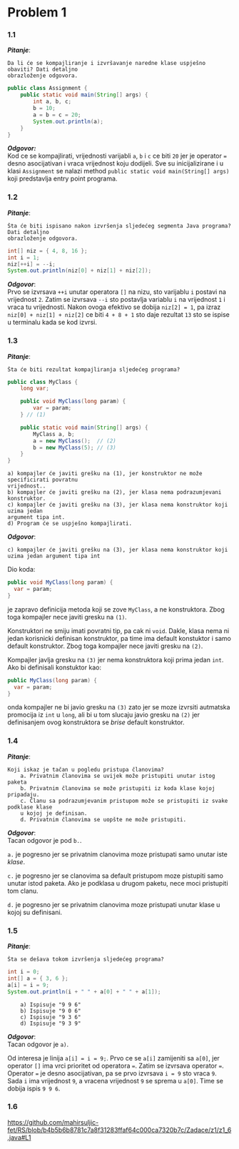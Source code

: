 # Problem 1

### 1.1
***Pitanje***:
```
Da li će se kompajliranje i izvršavanje naredne klase uspješno obaviti? Dati detaljno
obrazloženje odgovora.
```
``` java
public class Assignment {
    public static void main(String[] args) {
        int a, b, c;
        b = 10;
        a = b = c = 20;
        System.out.println(a);
    }
}
```

***Odgovor:*** \
Kod ce se kompajlirati, vrijednosti varijabli `a`, `b` i `c` ce biti `20` jer je operator `=` desno asocijativan i vraca vrijednost koju dodijeli.
Sve su inicijalizirane i u klasi `Assignment` se nalazi method `public static void main(String[] args)` koji predstavlja entry point programa.


### 1.2
***Pitanje***:
```
Šta će biti ispisano nakon izvršenja sljedećeg segmenta Java programa? Dati detaljno
obrazloženje odgovora.
```
``` java
int[] niz = { 4, 8, 16 };
int i = 1;
niz[++i] = --i;
System.out.println(niz[0] + niz[1] + niz[2]);
```

***Odgovor***: \
Prvo se izvrsava `++i` unutar operatora `[]` na nizu, sto varijablu `i` postavi na vrijednost `2`.
Zatim se izvrsava `--i` sto postavlja variablu `i` na vrijednost `1` i vraca tu vrijednosti.
Nakon ovoga efektivo se dobija `niz[2] = 1`, pa izraz `niz[0] + niz[1] + niz[2]` ce biti `4 + 8 + 1` sto daje rezultat `13` sto se ispise u terminalu kada se kod izvrsi.


### 1.3
***Pitanje***:
```
Šta će biti rezultat kompajliranja sljedećeg programa?
```
``` java
public class MyClass {
    long var;

    public void MyClass(long param) {
        var = param; 
    } // (1)

    public static void main(String[] args) {
        MyClass a, b;
        a = new MyClass();  // (2)
        b = new MyClass(5); // (3)
    }
}
```
```
a) kompajler će javiti grešku na (1), jer konstruktor ne može specificirati povratnu
vrijednost..
b) kompajler će javiti grešku na (2), jer klasa nema podrazumjevani konstruktor.
c) kompajler će javiti grešku na (3), jer klasa nema konstruktor koji uzima jedan
argument tipa int.
d) Program će se uspješno kompajlirati.
```

***Odgovor***:
```
c) kompajler će javiti grešku na (3), jer klasa nema konstruktor koji uzima jedan argument tipa int
```

Dio koda:
``` java
public void MyClass(long param) {
  var = param;
}
```
je zapravo definicija metoda koji se zove `MyClass`, a ne konstruktora.
Zbog toga kompajler nece javiti gresku na `(1)`.

Konstruktori ne smiju imati povratni tip, pa cak ni `void`.
Dakle, klasa nema ni jedan korisnicki definisan konstruktor, pa time ima default konstuktor i samo default konstruktor.
Zbog toga kompajler nece javiti gresku na `(2)`.

Kompajler javlja gresku na `(3)` jer nema konstruktora koji prima jedan `int`.
Ako bi definisali konstuktor kao:
``` java
public MyClass(long param) {
  var = param;
}
```
onda kompajler ne bi javio gresku na `(3)` zato jer se moze izvrsiti autmatska promocija iz `int` u `long`, ali bi u tom slucaju javio gresku na `(2)` jer definisanjem ovog konstruktora se *brise* default konstruktor.


### 1.4
***Pitanje***:
```
Koji iskaz je tačan u pogledu pristupa članovima?
    a. Privatnim članovima se uvijek može pristupiti unutar istog paketa
    b. Privatnim članovima se može pristupiti iz koda klase kojoj pripadaju.
    c. Članu sa podrazumjevanim pristupom može se pristupiti iz svake podklase klase
    u kojoj je definisan.
    d. Privatnim članovima se uopšte ne može pristupiti.
```

***Odgovor***: \
Tacan odgovor je pod `b.`.

`a.` je pogresno jer se privatnim clanovima moze pristupati samo unutar iste *klase*.

`c.` je pogresno jer se clanovima sa default pristupom moze pistupiti samo unutar istod paketa. Ako je podklasa u drugom paketu, nece moci pristupiti tom clanu.

`d.` je pogresno jer se privatnim clanovima moze pristupati unutar klase u kojoj su definisani.


### 1.5
***Pitanje***:
```
Šta se dešava tokom izvršenja sljedećeg programa?
```
``` java
int i = 0;
int[] a = { 3, 6 };
a[i] = i = 9;
System.out.println(i + " " + a[0] + " " + a[1]);
```
```
    a) Ispisuje "9 9 6"
    b) Ispisuje "9 0 6"
    c) Ispisuje "9 3 6"
    d) Ispisuje "9 3 9"
```

***Odgovor***: \
Tacan odgovor je `a)`.

Od interesa je linija `a[i] = i = 9;`.
Prvo ce se `a[i]` zamijeniti sa `a[0]`, 
jer operator `[]` ima vrci prioritet od operatora `=`.
Zatim se izvrsava operator `=`.
Operator `=` je desno asocijativan, pa se prvo izvrsava `i = 9` sto vraca `9`.
Sada `i` ima vrijednost `9`, a vracena vrijednost `9` se sprema u `a[0]`.
Time se dobija ispis `9 9 6`.


### 1.6
https://github.com/mahirsuljic-fet/RS/blob/b4b5b6b8781c7a8f31283ffaf64c000ca7320b7c/Zadace/z1/z1_6.java#L1
